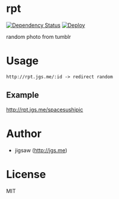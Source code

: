 rpt
===
[![Dependency Status](https://david-dm.org/jgsme/rpt.png)](https://david-dm.org/jgsme/rpt)
[![Deploy](https://www.herokucdn.com/deploy/button.png)](https://heroku.com/deploy)

random photo from tumblr

# Usage

```
http://rpt.jgs.me/:id -> redirect random
```

## Example

http://rpt.jgs.me/spacesushipic

# Author

* jigsaw (http://jgs.me)

# License

MIT
